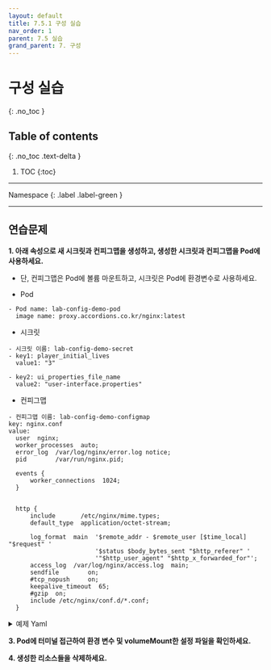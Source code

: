 ```yaml
---
layout: default
title: 7.5.1 구성 실습
nav_order: 1
parent: 7.5 실습
grand_parent: 7. 구성
---
```


# 구성 실습
{: .no_toc }

## Table of contents
{: .no_toc .text-delta }

1. TOC
{:toc}

---

<div class="code-example" markdown="1">
Namespace
{: .label .label-green }
</div>

---
## 연습문제

**1. 아래 속성으로 새 시크릿과 컨피그맵을 생성하고, 생성한 시크릿과 컨피그맵을 Pod에 사용하세요.**
- 단, 컨피그맵은 Pod에 볼륨 마운트하고, 시크릿은 Pod에 환경변수로 사용하세요.

- Pod

```
- Pod name: lab-config-demo-pod
  image name: proxy.accordions.co.kr/nginx:latest
```

- 시크릿

```
- 시크릿 이름: lab-config-demo-secret
- key1: player_initial_lives
  value1: "3"

- key2: ui_properties_file_name
  value2: "user-interface.properties"
```

- 컨피그맵

```
- 컨피그맵 이름: lab-config-demo-configmap
key: nginx.conf
value:
  user  nginx;
  worker_processes  auto;
  error_log  /var/log/nginx/error.log notice;
  pid        /var/run/nginx.pid;

  events {
      worker_connections  1024;
  }


  http {
      include       /etc/nginx/mime.types;
      default_type  application/octet-stream;

      log_format  main  '$remote_addr - $remote_user [$time_local] "$request" '
                        '$status $body_bytes_sent "$http_referer" '
                        '"$http_user_agent" "$http_x_forwarded_for"';
      access_log  /var/log/nginx/access.log  main;
      sendfile        on;
      #tcp_nopush     on;
      keepalive_timeout  65;
      #gzip  on;
      include /etc/nginx/conf.d/*.conf;
  }
```

<details>
<summary>예제 Yaml</summary>

{% highlight yaml %}
---
apiVersion: v1
kind: Pod
metadata:
  name: lab-config-demo-pod
spec:
  containers:
    - name: nginx
      image: proxy.accordions.co.kr/nginx:latest
      env:
        - name: PLAYER_INITIAL_LIVES
          valueFrom:
            secretKeyRef:
              name: lab-config-demo-secret
              key: player_initial_lives
        - name: UI_PROPERTIES_FILE_NAME
          valueFrom:
            secretKeyRef:
              name: lab-config-demo-secret
              key: ui_properties_file_name
      volumeMounts:
      - name: config
        mountPath: "/config"
        readOnly: true
  volumes:
  - name: config
    configMap:
      name: lab-config-demo-configmap

{% endhighlight %}
</details>


**3. Pod에 터미널 접근하여 환경 변수 및 volumeMount한 설정 파일을 확인하세요.**

**4. 생성한 리소스들을 삭제하세요.**